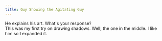 ```yaml
---
title: Guy Showing the Agitating Guy
---
```

He explains his art. What's your response?
<br>
This was my first try on drawing shadows. Well, the one in the middle. I like him so I expanded it.